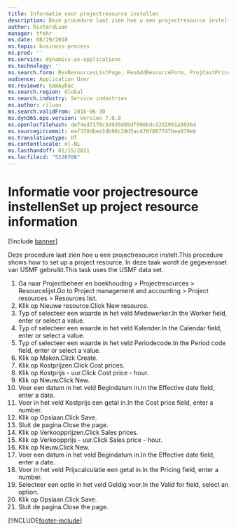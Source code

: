```yaml
---
title: Informatie voor projectresource instellen
description: Deze procedure laat zien hoe u een projectresource instelt.
author: RichardLuan
manager: tfehr
ms.date: 08/29/2018
ms.topic: business-process
ms.prod: ''
ms.service: dynamics-ax-applications
ms.technology: ''
ms.search.form: ResResourcesListPage, ResAddResourceForm, ProjCostPriceHour, ProjSalesPriceHour
audience: Application User
ms.reviewer: kamaybac
ms.search.region: Global
ms.search.industry: Service industries
ms.author: riluan
ms.search.validFrom: 2016-06-30
ms.dyn365.ops.version: Version 7.0.0
ms.openlocfilehash: de74ed71f0c34935d05df996bdcd2d1901a50364
ms.sourcegitcommit: eaf330dbee1db96c20d5ac479f007747bea079eb
ms.translationtype: HT
ms.contentlocale: nl-NL
ms.lasthandoff: 02/15/2021
ms.locfileid: "5226708"
---
```

# <a name="set-up-project-resource-information"></a><span data-ttu-id="440d2-103">Informatie voor projectresource instellen</span><span class="sxs-lookup"><span data-stu-id="440d2-103">Set up project resource information</span></span>

[!include [banner](../../includes/banner.md)]

<span data-ttu-id="440d2-104">Deze procedure laat zien hoe u een projectresource instelt.</span><span class="sxs-lookup"><span data-stu-id="440d2-104">This procedure shows how to set up a project resource.</span></span> <span data-ttu-id="440d2-105">In deze taak wordt de gegevensset van USMF gebruikt.</span><span class="sxs-lookup"><span data-stu-id="440d2-105">This task uses the USMF data set.</span></span>

1. <span data-ttu-id="440d2-106">Ga naar Projectbeheer en boekhouding > Projectresources > Resourcelijst.</span><span class="sxs-lookup"><span data-stu-id="440d2-106">Go to Project management and accounting > Project resources > Resources list.</span></span>
2. <span data-ttu-id="440d2-107">Klik op Nieuwe resource.</span><span class="sxs-lookup"><span data-stu-id="440d2-107">Click New resource.</span></span>
3. <span data-ttu-id="440d2-108">Typ of selecteer een waarde in het veld Medewerker.</span><span class="sxs-lookup"><span data-stu-id="440d2-108">In the Worker field, enter or select a value.</span></span>
4. <span data-ttu-id="440d2-109">Typ of selecteer een waarde in het veld Kalender.</span><span class="sxs-lookup"><span data-stu-id="440d2-109">In the Calendar field, enter or select a value.</span></span>
5. <span data-ttu-id="440d2-110">Typ of selecteer een waarde in het veld Periodecode.</span><span class="sxs-lookup"><span data-stu-id="440d2-110">In the Period code field, enter or select a value.</span></span>
6. <span data-ttu-id="440d2-111">Klik op Maken.</span><span class="sxs-lookup"><span data-stu-id="440d2-111">Click Create.</span></span>
7. <span data-ttu-id="440d2-112">Klik op Kostprijzen.</span><span class="sxs-lookup"><span data-stu-id="440d2-112">Click Cost prices.</span></span>
8. <span data-ttu-id="440d2-113">Klik op Kostprijs - uur.</span><span class="sxs-lookup"><span data-stu-id="440d2-113">Click Cost price - hour.</span></span>
9. <span data-ttu-id="440d2-114">Klik op Nieuw.</span><span class="sxs-lookup"><span data-stu-id="440d2-114">Click New.</span></span>
10. <span data-ttu-id="440d2-115">Voer een datum in het veld Begindatum in.</span><span class="sxs-lookup"><span data-stu-id="440d2-115">In the Effective date field, enter a date.</span></span>
11. <span data-ttu-id="440d2-116">Voer in het veld Kostprijs een getal in.</span><span class="sxs-lookup"><span data-stu-id="440d2-116">In the Cost price field, enter a number.</span></span>
12. <span data-ttu-id="440d2-117">Klik op Opslaan.</span><span class="sxs-lookup"><span data-stu-id="440d2-117">Click Save.</span></span>
13. <span data-ttu-id="440d2-118">Sluit de pagina.</span><span class="sxs-lookup"><span data-stu-id="440d2-118">Close the page.</span></span>
14. <span data-ttu-id="440d2-119">Klik op Verkoopprijzen.</span><span class="sxs-lookup"><span data-stu-id="440d2-119">Click Sales prices.</span></span>
15. <span data-ttu-id="440d2-120">Klik op Verkoopprijs - uur.</span><span class="sxs-lookup"><span data-stu-id="440d2-120">Click Sales price - hour.</span></span>
16. <span data-ttu-id="440d2-121">Klik op Nieuw.</span><span class="sxs-lookup"><span data-stu-id="440d2-121">Click New.</span></span>
17. <span data-ttu-id="440d2-122">Voer een datum in het veld Begindatum in.</span><span class="sxs-lookup"><span data-stu-id="440d2-122">In the Effective date field, enter a date.</span></span>
18. <span data-ttu-id="440d2-123">Voer in het veld Prijscalculatie een getal in.</span><span class="sxs-lookup"><span data-stu-id="440d2-123">In the Pricing field, enter a number.</span></span>
19. <span data-ttu-id="440d2-124">Selecteer een optie in het veld Geldig voor.</span><span class="sxs-lookup"><span data-stu-id="440d2-124">In the Valid for field, select an option.</span></span>
20. <span data-ttu-id="440d2-125">Klik op Opslaan.</span><span class="sxs-lookup"><span data-stu-id="440d2-125">Click Save.</span></span>
21. <span data-ttu-id="440d2-126">Sluit de pagina.</span><span class="sxs-lookup"><span data-stu-id="440d2-126">Close the page.</span></span>



[!INCLUDE[footer-include](../../../includes/footer-banner.md)]